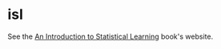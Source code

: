 # isl

See the [An Introduction to Statistical Learning](http://www-bcf.usc.edu/~gareth/ISL/) book's website.
